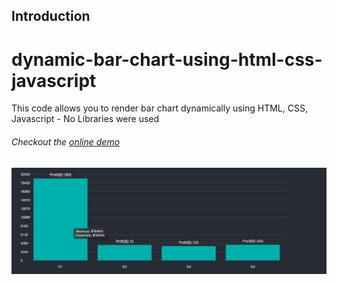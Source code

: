 ## Introduction
# dynamic-bar-chart-using-html-css-javascript

This code allows you to render bar chart dynamically using HTML, CSS, Javascript - No Libraries were used

###### Checkout the [online demo](https://codepen.io/ansulgupta/pen/LYRgEVQ?editors=1111)


![simple BarChart Preview](simpleBarChartPreview.png?raw=true "Simple BarChart")
